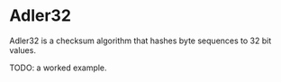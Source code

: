 # Adler32

Adler32 is a checksum algorithm that hashes byte sequences to 32 bit values.

TODO: a worked example.

